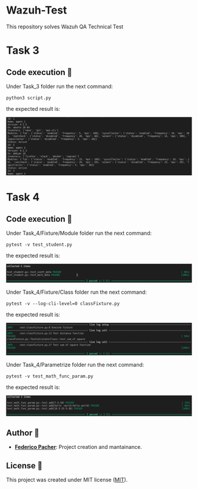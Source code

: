 Wazuh-Test
==========

This repository solves Wazuh QA Technical Test 

# Task 3

## Code execution 🚀

Under Task_3 folder run the next command:

```
python3 script.py
```
the expected result is:

![architecture](images/task3.png)



# Task 4

## Code execution 🚀

Under Task_4/Fixture/Module folder run the next command:

```
pytest -v test_student.py
```
the expected result is:

![architecture](images/test_fixture.png)

Under Task_4/Fixture/Class folder run the next command:

```
pytest -v --log-cli-level=0 classFixture.py
```
the expected result is:

![architecture](images/class.png)

Under Task_4/Parametrize folder run the next command:

```
pytest -v test_math_func_param.py 
```
the expected result is:

![architecture](images/test_parametrize.png)


## Author 👥

* **[Federico Pacher](https://github.com/fedepacher)**: Project creation and mantainance.

## License 📄

This project was created under MIT license ([MIT](https://choosealicense.com/licenses/mit/)).